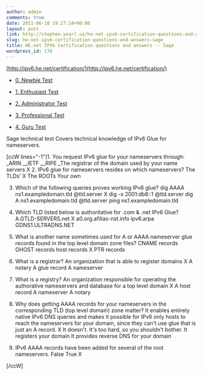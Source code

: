 ```yaml
---
author: admin
comments: true
date: 2011-06-18 19:27:14+00:00
layout: post
link: http://stephen.yearl.us/he-net-ipv6-certification-questions-and-answers-sage/
slug: he-net-ipv6-certification-questions-and-answers-sage
title: HE.net IPV6 Certification questions and answers -- Sage
wordpress_id: 170
---
```


[http://ipv6.he.net/certification/](http://ipv6.he.net/certification/)



	
  * [0. Newbie Test](http://sjy.yearl.us/he-net-ipv6-certification-questions-and-answers-newbie/)

	
  * [1. Enthusiast Test](http://sjy.yearl.us/he-net-ipv6-certification-questions-and-answers-enthusiast/)

	
  * [2. Administrator Test](http://sjy.yearl.us/he-net-ipv6-certification-questions-and-answers-administrator/)

	
  * [3. Professional Test](http://sjy.yearl.us/he-net-ipv6-certification-questions-and-answers-professional/)

	
  * [4. Guru Test](http://sjy.yearl.us/he-net-ipv6-certification-questions-and-answers-guru/)


Sage technical test
Covers technical knowledge of IPv6 Glue for nameservers.

[ccW lines="-1"]1. You request IPv6 glue for your nameservers through:
_ARIN
__IETF
__RIPE
_The registrar of the domain used by your name servers X
2. IPv6 glue for nameservers resides on which nameservers?
The TLDs' X
The ROOTs
Your own

3. Which of the following queries proves working IPv6 glue?
dig AAAA ns1.exampledomain.tld @tld.server X
dig -x 2001:db8::1 @tld.server
dig A ns1.exampledomain.tld @tld.server
ping ns1.exampledomain.tld

4. Which TLD listed below is authoritative for .com & .net IPv6 Glue?
A.GTLD-SERVERS.net X
a0.org.afilias-nst.info
ipv6.arpa
GDNS1.ULTRADNS.NET

5. What is another name sometimes used for A or AAAA nameserver glue records found in the top level domain zone files?
CNAME records
GHOST records
host records X
PTR records

6. What is a registrar?
An organization that is able to register domains X
A notary
A glue record
A nameserver

7. What is a registry?
An organization responsible for operating the authorative nameservers and database for a top level domain X
A host record
A nameserver
A notary

8. Why does getting AAAA records for your nameservers in the corresponding TLD (top level domain) zone matter?
It enables entirely native IPv6 DNS queries and makes it possible for IPv6 only hosts to reach the nameservers for your domain, since they can't use glue that is just an A record. X
It doesn't. It's too hard, so you shouldn't bother.
It registers your domain
It provides reverse DNS for your domain

9. IPv6 AAAA records have been added for several of the root nameservers.
False
True X

[/ccW]
